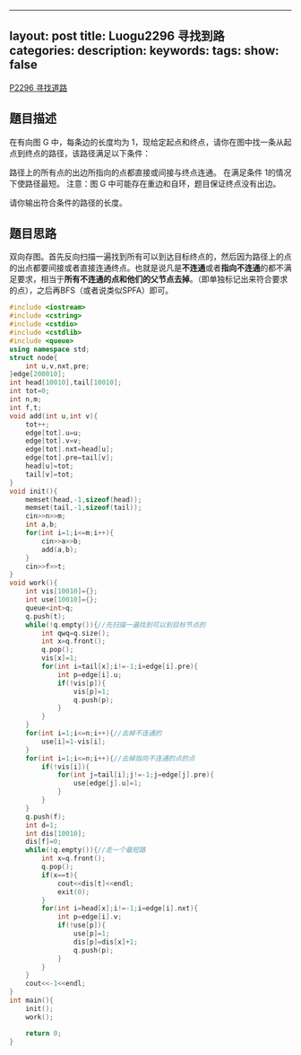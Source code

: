 - --
layout: post
title: Luogu2296 寻找到路 
categories: 
description: 
keywords: 
tags: 
show: false
---

[P2296 寻找道路](https://www.luogu.org/problemnew/show/P2296)

## 題目描述

在有向图 G 中，每条边的长度均为 1，现给定起点和终点，请你在图中找一条从起点到终点的路径，该路径满足以下条件：

路径上的所有点的出边所指向的点都直接或间接与终点连通。
在满足条件 1的情况下使路径最短。
注意：图 G 中可能存在重边和自环，题目保证终点没有出边。

请你输出符合条件的路径的长度。

## 題目思路

双向存图。首先反向扫描一遍找到所有可以到达目标终点的，然后因为路径上的点的出点都要间接或者直接连通终点。也就是说凡是**不连通**或者**指向不连通**的都不满足要求，相当于**所有不连通的点和他们的父节点去掉**。（即单独标记出来符合要求的点），之后再BFS（或者说类似SPFA）即可。

```cpp
#include <iostream>
#include <cstring>
#include <cstdio>
#include <cstdlib>
#include <queue>
using namespace std;
struct node{
    int u,v,nxt,pre;
}edge[200010];
int head[10010],tail[10010];
int tot=0;
int n,m;
int f,t;
void add(int u,int v){
    tot++;
    edge[tot].u=u;
    edge[tot].v=v;
    edge[tot].nxt=head[u];
    edge[tot].pre=tail[v];
    head[u]=tot;
    tail[v]=tot;
}
void init(){
    memset(head,-1,sizeof(head));
    memset(tail,-1,sizeof(tail));
    cin>>n>>m;
    int a,b;
    for(int i=1;i<=m;i++){
        cin>>a>>b;
        add(a,b);
    }
    cin>>f>>t;
}
void work(){
    int vis[10010]={};
    int use[10010]={};
    queue<int>q;
    q.push(t);
    while(!q.empty()){//先扫描一遍找到可以到目标节点的
    	int qwq=q.size(); 
        int x=q.front();
        q.pop();
        vis[x]=1;
        for(int i=tail[x];i!=-1;i=edge[i].pre){
            int p=edge[i].u;
            if(!vis[p]){
                vis[p]=1;
                q.push(p);
            }
        }
    }
    for(int i=1;i<=n;i++){//去掉不连通的
        use[i]=1-vis[i];
    }
    for(int i=1;i<=n;i++){//去掉指向不连通的点的点
        if(!vis[i]){
            for(int j=tail[i];j!=-1;j=edge[j].pre){
                use[edge[j].u]=1;
            }
        }
    }
    q.push(f);
    int d=1;
    int dis[10010];
    dis[f]=0;
    while(!q.empty()){//走一个最短路
        int x=q.front();
        q.pop();
        if(x==t){
            cout<<dis[t]<<endl;
            exit(0);
        }
        for(int i=head[x];i!=-1;i=edge[i].nxt){
        	int p=edge[i].v;
            if(!use[p]){
                use[p]=1;
                dis[p]=dis[x]+1;
                q.push(p);
            }
        }
    }
    cout<<-1<<endl;
}
int main(){
    init();
    work();

    return 0;
}
```